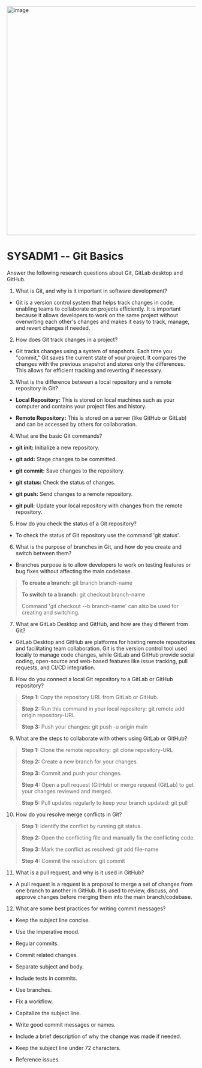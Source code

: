 <img width="611" alt="image" src="https://github.com/user-attachments/assets/3ecf8e58-ac4c-4e99-b132-ff851d21dd8b">


# SYSADM1 -- Git Basics

Answer the following research questions about Git, GitLab desktop and
GitHub.

1.  What is Git, and why is it important in software development?

-   Git is a version control system that helps track changes in code,
    enabling teams to collaborate on projects efficiently. It is
    important because it allows developers to work on the same project
    without overwriting each other\'s changes and makes it easy to
    track, manage, and revert changes if needed.

2.  How does Git track changes in a project?

-   Git tracks changes using a system of snapshots. Each time you
    \"commit,\" Git saves the current state of your project. It compares
    the changes with the previous snapshot and stores only the
    differences. This allows for efficient tracking and reverting if
    necessary.

3.  What is the difference between a local repository and a remote
    repository in Git?

-   **Local Repository:** This is stored on local machines such as your
    computer and contains your project files and history.

-   **Remote Repository:** This is stored on a server (like GitHub or
    GitLab) and can be accessed by others for collaboration.

4.  What are the basic Git commands?

-   **git init:** Initialize a new repository.

-   **git add:** Stage changes to be committed.

-   **git commit:** Save changes to the repository.

-   **git status:** Check the status of changes.

-   **git push:** Send changes to a remote repository.

-   **git pull:** Update your local repository with changes from the
    remote repository.

5.  How do you check the status of a Git repository?

-   To check the status of Git repository use the command 'git status'.

6.  What is the purpose of branches in Git, and how do you create and
    switch between them?

-   Branches purpose is to allow developers to work on testing features
    or bug fixes without affecting the main codebase.

> **To create a branch:** git branch branch-name
>
> **To switch to a branch:** git checkout branch-name
>
> Command 'git checkout --b branch-name' can also be used for creating
> and switching.

7.  What are GitLab Desktop and GitHub, and how are they different from
    Git?

-   GitLab Desktop and GitHub are platforms for hosting remote
    repositories and facilitating team collaboration. Git is the version
    control tool used locally to manage code changes, while GitLab and
    GitHub provide social coding, open-source and web-based features
    like issue tracking, pull requests, and CI/CD integration.

8.  How do you connect a local Git repository to a GitLab or GitHub
    repository?

> **Step 1:** Copy the repository URL from GitLab or GitHub.
>
> **Step 2:** Run this command in your local repository: git remote add
> origin repository-URL
>
> **Step 3:** Push your changes: git push -u origin main

9.  What are the steps to collaborate with others using GitLab or
    GitHub?

> **Step 1:** Clone the remote repository: git clone repository-URL
>
> **Step 2:** Create a new branch for your changes.
>
> **Step 3:** Commit and push your changes.
>
> **Step 4:** Open a pull request (GitHub) or merge request (GitLab) to
> get your changes reviewed and merged.
>
> **Step 5:** Pull updates regularly to keep your branch updated: git
> pull

10. How do you resolve merge conflicts in Git?

> **Step 1:** Identify the conflict by running git status.
>
> **Step 2:** Open the conflicting file and manually fix the conflicting
> code.
>
> **Step 3:** Mark the conflict as resolved: git add file-name
>
> **Step 4:** Commit the resolution: git commit

11. What is a pull request, and why is it used in GitHub?

-   A pull request is a request is a proposal to merge a set of changes
    from one branch to another in GitHub. It is used to review, discuss,
    and approve changes before merging them into the main
    branch/codebase.

12. What are some best practices for writing commit messages?

-   Keep the subject line concise.

-   Use the imperative mood.

-   Regular commits.

-   Commit related changes.

-   Separate subject and body.

-   Include tests in commits.

-   Use branches.

-   Fix a workflow.

-   Capitalize the subject line.

-   Write good commit messages or names.

-   Include a brief description of why the change was made if needed.

-   Keep the subject line under 72 characters.

-   Reference issues.

